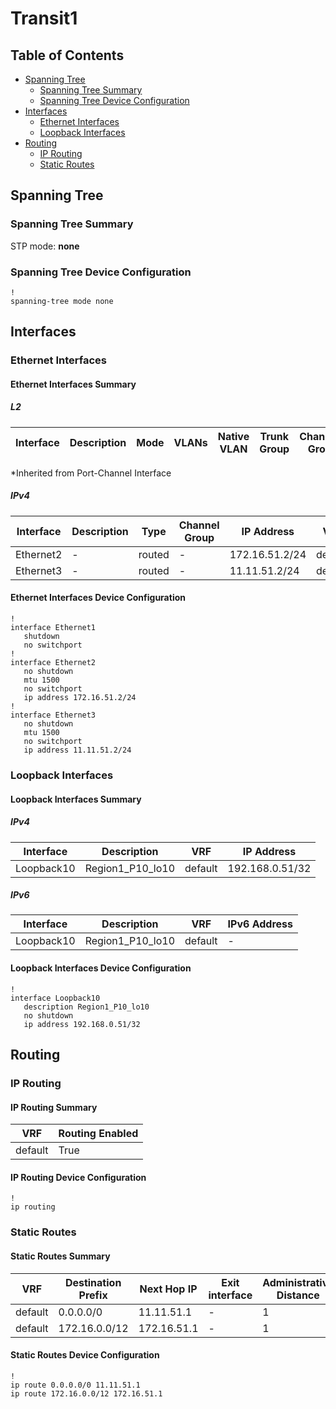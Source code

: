 # Transit1

## Table of Contents

- [Spanning Tree](#spanning-tree)
  - [Spanning Tree Summary](#spanning-tree-summary)
  - [Spanning Tree Device Configuration](#spanning-tree-device-configuration)
- [Interfaces](#interfaces)
  - [Ethernet Interfaces](#ethernet-interfaces)
  - [Loopback Interfaces](#loopback-interfaces)
- [Routing](#routing)
  - [IP Routing](#ip-routing)
  - [Static Routes](#static-routes)

## Spanning Tree

### Spanning Tree Summary

STP mode: **none**

### Spanning Tree Device Configuration

```eos
!
spanning-tree mode none
```

## Interfaces

### Ethernet Interfaces

#### Ethernet Interfaces Summary

##### L2

| Interface | Description | Mode | VLANs | Native VLAN | Trunk Group | Channel-Group |
| --------- | ----------- | ---- | ----- | ----------- | ----------- | ------------- |

*Inherited from Port-Channel Interface

##### IPv4

| Interface | Description | Type | Channel Group | IP Address | VRF |  MTU | Shutdown | ACL In | ACL Out |
| --------- | ----------- | -----| ------------- | ---------- | ----| ---- | -------- | ------ | ------- |
| Ethernet2 | - | routed | - | 172.16.51.2/24 | default | 1500 | False | - | - |
| Ethernet3 | - | routed | - | 11.11.51.2/24 | default | 1500 | False | - | - |

#### Ethernet Interfaces Device Configuration

```eos
!
interface Ethernet1
   shutdown
   no switchport
!
interface Ethernet2
   no shutdown
   mtu 1500
   no switchport
   ip address 172.16.51.2/24
!
interface Ethernet3
   no shutdown
   mtu 1500
   no switchport
   ip address 11.11.51.2/24
```

### Loopback Interfaces

#### Loopback Interfaces Summary

##### IPv4

| Interface | Description | VRF | IP Address |
| --------- | ----------- | --- | ---------- |
| Loopback10 | Region1_P10_lo10 | default | 192.168.0.51/32 |

##### IPv6

| Interface | Description | VRF | IPv6 Address |
| --------- | ----------- | --- | ------------ |
| Loopback10 | Region1_P10_lo10 | default | - |

#### Loopback Interfaces Device Configuration

```eos
!
interface Loopback10
   description Region1_P10_lo10
   no shutdown
   ip address 192.168.0.51/32
```

## Routing

### IP Routing

#### IP Routing Summary

| VRF | Routing Enabled |
| --- | --------------- |
| default | True |

#### IP Routing Device Configuration

```eos
!
ip routing
```

### Static Routes

#### Static Routes Summary

| VRF | Destination Prefix | Next Hop IP | Exit interface | Administrative Distance | Tag | Route Name | Metric |
| --- | ------------------ | ----------- | -------------- | ----------------------- | --- | ---------- | ------ |
| default | 0.0.0.0/0 | 11.11.51.1 | - | 1 | - | - | - |
| default | 172.16.0.0/12 | 172.16.51.1 | - | 1 | - | - | - |

#### Static Routes Device Configuration

```eos
!
ip route 0.0.0.0/0 11.11.51.1
ip route 172.16.0.0/12 172.16.51.1
```
